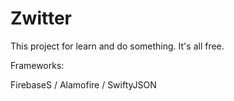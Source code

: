 # Zwitter


This project for learn and do something. 
It's all free. 

Frameworks:

FirebaseS /
Alamofire /
SwiftyJSON 
